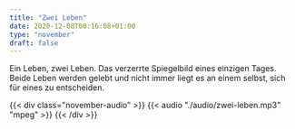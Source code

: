 ```yaml
---
title: "Zwei Leben"
date: 2020-12-08T00:16:08+01:00
type: "november"
draft: false
---
```


Ein Leben, zwei Leben. Das verzerrte Spiegelbild eines einzigen Tages. Beide Leben werden gelebt und nicht immer liegt es an einem selbst, sich für eines zu entscheiden.

{{< div class="november-audio" >}}
{{< audio "./audio/zwei-leben.mp3" "mpeg" >}}
{{< /div >}}
